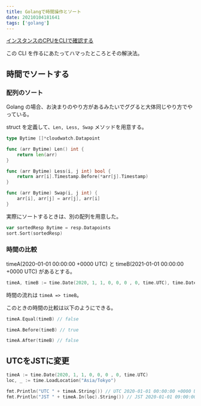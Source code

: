 ```yaml
---
title: Golangで時間操作とソート
date: 20210104181641
tags: ['golang']
---
```


[インスタンスのCPUをCLIで確認する](https://github.com/ritarock/moniterinstance)

この CLI を作るにあたってハマったところとその解決法。

## 時間でソートする
### 配列のソート
Golang の場合、お決まりのやり方があるみたいでググると大体同じやり方でやっている。

struct を定義して、`Len, Less, Swap` メソッドを用意する。
```go
type Bytime []*cloudwatch.Datapoint

func (arr Bytime) Len() int {
	return len(arr)
}

func (arr Bytime) Less(i, j int) bool {
	return arr[i].Timestamp.Before(*arr[j].Timestamp)
}

func (arr Bytime) Swap(i, j int) {
	arr[i], arr[j] = arr[j], arr[i]
}
```

実際にソートするときは、別の配列を用意した。
```go
var sortedResp Bytime = resp.Datapoints
sort.Sort(sortedResp)
```

### 時間の比較
timeA(2020-01-01 00:00:00 +0000 UTC) と timeB(2021-01-01 00:00:00 +0000 UTC) があるとする。
```go
timeA, timeB := time.Date(2020, 1, 1, 0, 0, 0 , 0, time.UTC), time.Date(2021, 1, 1, 0, 0, 0 , 0, time.UTC)
```

時間の流れは `timeA => timeB`。

このときの時間の比較は以下のようにできる。
```go
timeA.Equal(timeB) // false

timeA.Before(timeB) // true

timeA.After(timeB) // false
```

## UTCをJSTに変更
```go
timeA := time.Date(2020, 1, 1, 0, 0, 0 , 0, time.UTC)
loc, _ := time.LoadLocation("Asia/Tokyo")

fmt.Println("UTC " + timeA.String()) // UTC 2020-01-01 00:00:00 +0000 UTC
fmt.Println("JST " + timeA.In(loc).String()) // JST 2020-01-01 09:00:00 +0900 JST
```

